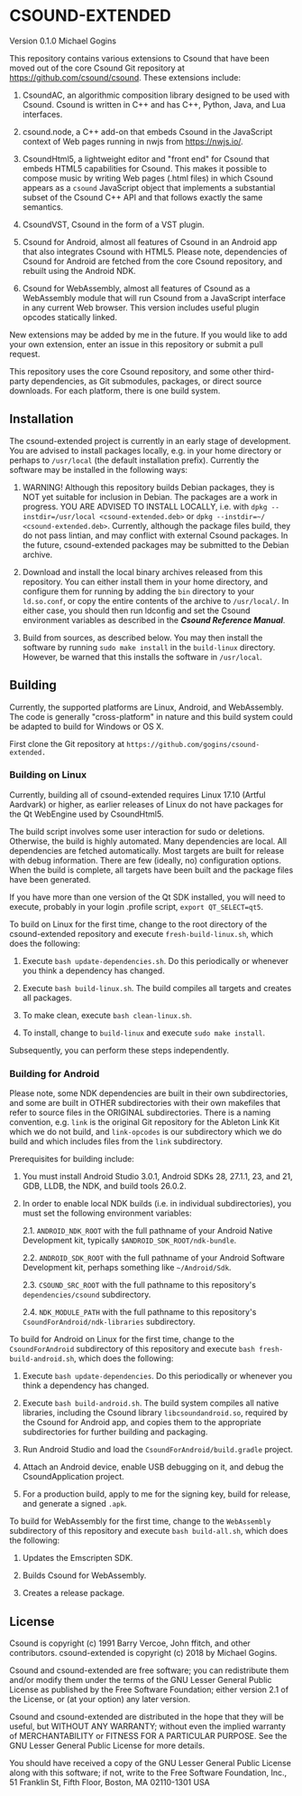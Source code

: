# CSOUND-EXTENDED

Version 0.1.0
Michael Gogins

This repository contains various extensions to Csound that have been moved 
out of the core Csound Git repository at https://github.com/csound/csound. 
These extensions include:

1.  CsoundAC, an algorithmic composition library designed to be used with 
    Csound. Csound is written in C++ and has C++, Python, Java, and Lua 
    interfaces.
   
2.  csound.node, a C++ add-on that embeds Csound in the JavaScript context of 
    Web pages running in nwjs from https://nwjs.io/.
   
3.  CsoundHtml5, a lightweight editor and "front end" for Csound that embeds 
    HTML5 capabilities for Csound. This makes it possible to compose music by 
    writing Web pages (.html files) in which Csound appears as a `csound` 
    JavaScript object that implements a substantial subset of the Csound C++ 
    API and that follows exactly the same semantics.

4.  CsoundVST, Csound in the form of a VST plugin.

5.  Csound for Android, almost all features of Csound in an Android app that 
    also integrates Csound with HTML5. Please note, dependencies of Csound 
    for Android are fetched from the core Csound repository, and rebuilt 
    using the Android NDK.
    
6.  Csound for WebAssembly, almost all features of Csound as a WebAssembly 
    module that will run Csound from a JavaScript interface in any current 
    Web browser. This version includes useful plugin opcodes statically 
    linked.
    
New extensions may be added by me in the future. If you would like to add your 
own extension, enter an issue in this repository or submit a pull request.

This repository uses the core Csound repository, and some other third-party 
dependencies, as Git submodules, packages, or direct source downloads. For 
each platform, there is one build system.

## Installation

The csound-extended project is currently in an early stage of development.
You are advised to install packages locally, e.g. in your home directory
or perhaps to `/usr/local` (the default installation prefix). Currently the 
software may be installed in the following ways:

1.  WARNING! Although this repository builds Debian packages, they is NOT yet 
    suitable for inclusion in Debian. The packages are a work 
    in progress. YOU ARE ADVISED TO INSTALL LOCALLY, i.e. with 
    `dpkg --instdir=/usr/local <csound-extended.deb>` or 
    `dpkg --instdir=~/ <csound-extended.deb>`.  Currently, although the 
    package files build, they do not pass lintian, and may conflict with 
    external Csound packages. In the future, csound-extended packages may be 
    submitted to the Debian archive. 
    
2.  Download and install the local binary archives released from this 
    repository. You can either install them in your home directory, and 
    configure them for running by adding the `bin` directory to your 
    `ld.so.conf`, or copy the entire contents of the archive to 
    `/usr/local/`. In either case, you should then run ldconfig and set 
    the Csound environment variables as described in the 
    _**Csound Reference Manual**_.
    
3.  Build from sources, as described below. You may then install the software 
    by running `sudo make install` in the `build-linux` directory. However, be 
    warned that this installs the software in `/usr/local`. 

## Building

Currently, the supported platforms are Linux, Android, and WebAssembly. 
The code is generally "cross-platform" in nature and this build system could 
be adapted to build for Windows or OS X.
 
First clone the Git repository at `https://github.com/gogins/csound-extended.`

### Building on Linux

Currently, building all of csound-extended requires Linux 17.10 (Artful 
Aardvark) or higher, as earlier releases of Linux do not have packages for 
the Qt WebEngine used by CsoundHtml5.

The build script involves some user interaction for sudo or deletions. 
Otherwise, the build is highly automated. Many dependencies are local. All 
dependencies are fetched automatically. Most targets are built for release 
with debug information. There are few (ideally, no) configuration options. 
When the build is complete, all targets have been built and the package 
files have been generated.

If you have more than one version of the Qt SDK installed, you will need to 
execute, probably in your login .profile script, `export QT_SELECT=qt5`.

To build on Linux for the first time, change to the root directory of the 
csound-extended repository and execute `fresh-build-linux.sh`, which does 
the following:

1.  Execute `bash update-dependencies.sh`. Do this periodically or whenever 
    you think a dependency has changed.
    
2.  Execute `bash build-linux.sh`. The build compiles all targets and creates 
    all packages.

3.  To make clean, execute `bash clean-linux.sh`. 

4.  To install, change to `build-linux` and execute `sudo make install`.

Subsequently, you can perform these steps independently.

### Building for Android

Please note, some NDK dependencies are built in their own subdirectories, 
and some are built in OTHER subdirectories with their own makefiles that 
refer to source files in the ORIGINAL subdirectories. There is a naming 
convention, e.g. `link` is the original Git repository for the Ableton Link 
Kit which we do not build, and `link-opcodes` is our subdirectory which we do 
build and which includes files from the `link` subdirectory.

Prerequisites for building include:

1.  You must install Android Studio 3.0.1, Android SDKs 28, 27.1.1, 23, and 21, 
    GDB, LLDB, the NDK, and build tools 26.0.2.

2.  In order to enable local NDK builds (i.e. in individual subdirectories), 
    you must set the following environment variables:
    
    2.1.    `ANDROID_NDK_ROOT` with the full pathname of your Android Native 
            Development kit, typically `$ANDROID_SDK_ROOT/ndk-bundle`.
            
    2.2.    `ANDROID_SDK_ROOT` with the full pathname of your Android Software 
            Development kit, perhaps something like `~/Android/Sdk`.
            
    2.3.    `CSOUND_SRC_ROOT` with the full pathname to this repository's 
            `dependencies/csound` subdirectory.
            
    2.4.    `NDK_MODULE_PATH` with the full pathname to this repository's 
            `CsoundForAndroid/ndk-libraries` subdirectory.

To build for Android on Linux for the first time, change to the 
`CsoundForAndroid` subdirectory of this repository and execute 
`bash fresh-build-android.sh`, which does the following:

1.  Execute `bash update-dependencies`. Do this periodically or whenever 
    you think a dependency has changed.
    
2.  Execute `bash build-android.sh`. The build system compiles all native 
    libraries, including the Csound library `libcsoundandroid.so`, required 
    by the Csound for Android app, and copies them to the 
    appropriate subdirectories for further building and packaging.
    
3.  Run Android Studio and load the `CsoundForAndroid/build.gradle` project.

4.  Attach an Android device, enable USB debugging on it, and debug the 
    CsoundApplication project.
    
5.  For a production build, apply to me for the signing key, build for 
    release, and generate a signed `.apk`.
    
To build for WebAssembly for the first time, change to the `WebAssembly` 
subdirectory of this repository and execute `bash build-all.sh`,  which 
does the following:

1.  Updates the Emscripten SDK.

2.  Builds Csound for WebAssembly.

4.  Creates a release package.

## License

Csound is copyright (c) 1991 Barry Vercoe, John ffitch, and other contributors.
csound-extended is copyright (c) 2018 by Michael Gogins.

Csound and csound-extended are free software; you can redistribute them
and/or modify them under the terms of the GNU Lesser General Public
License as published by the Free Software Foundation; either
version 2.1 of the License, or (at your option) any later version.

Csound and csound-extended are distributed in the hope that they will be 
useful, but WITHOUT ANY WARRANTY; without even the implied warranty of
MERCHANTABILITY or FITNESS FOR A PARTICULAR PURPOSE.  See the GNU Lesser 
General Public License for more details.

You should have received a copy of the GNU Lesser General Public
License along with this software; if not, write to the Free Software
Foundation, Inc., 51 Franklin St, Fifth Floor, Boston, MA
02110-1301 USA

